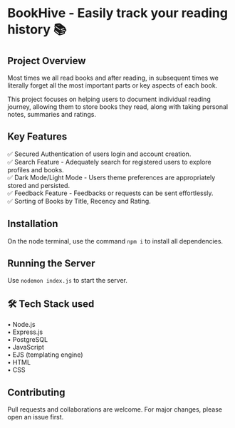 # BookHive - Easily track your reading history 📚


## Project Overview

Most times we all read books and after reading, in subsequent times we literally forget all the most important parts or key aspects of each book.

This project focuses on helping users to document individual reading journey, allowing them to store books they read, along with taking personal notes, summaries and ratings.


## Key Features

✅ Secured Authentication of users login and account creation.  
✅ Search Feature - Adequately search for registered users to explore profiles and books.  
✅ Dark Mode/Light Mode - Users theme preferences are appropriately stored and persisted.  
✅ Feedback Feature - Feedbacks or requests can be sent effortlessly.  
✅ Sorting of Books by Title, Recency and Rating.


## Installation

On the node terminal, use the command `npm i` to install all dependencies.

## Running the Server
Use `nodemon index.js` to start the server.


## 🛠️ Tech Stack used 

• Node.js  
• Express.js  
• PostgreSQL  
• JavaScript  
• EJS (templating engine)  
• HTML  
• CSS


## Contributing

Pull requests and collaborations are welcome. For major changes, please open an issue first.
